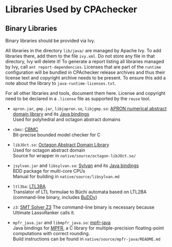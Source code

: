 <!--
This file is part of CPAchecker,
a tool for configurable software verification:
https://cpachecker.sosy-lab.org

SPDX-FileCopyrightText: 2007-2020 Dirk Beyer <https://www.sosy-lab.org>

SPDX-License-Identifier: Apache-2.0
-->

Libraries Used by CPAchecker
============================

Binary Libraries
----------------

Binary libraries should be provided via Ivy.

All libraries in the directory `lib/java/` are managed by Apache Ivy.
To add libraries there, add them to the file `ivy.xml`.
Do not store any file in that directory, Ivy will delete it!
To generate a report listing all libraries managed by Ivy,
call `ant report-dependencies`.
Licenses that are part of the `runtime` configuration
will be bundled in CPAchecker release archives
and thus their license text and copyright archive needs to be present.
To ensure this add a note about the library to `java-runtime-licenses.txt`.

For all other libraries and tools, document them here.
License and copyright need to be declared in a `.license` file
as supported by the `reuse` tool.

- `apron.jar`, `gmp.jar`, `libjapron.so`, `libjgmp.so`:
  [APRON numerical abstract domain library](http://apron.cri.ensmp.fr/library/)
  and its [Java bindings](https://github.com/tobiatesan/japron)  
  Used for polyhedral and octagon abstract domains

- `cbmc`: [CBMC](http://www.cprover.org/cbmc/)  
  Bit-precise bounded model checker for C

- `libJOct.so`: [Octagon Abstract Domain Library](http://www.di.ens.fr/~mine/oct/)  
  Used for octagon abstract domain  
  Source for wrapper in `native/source/octagon-libJOct.so/`

- `jsylvan.jar` and `libsylvan.so`:
  [Sylvan](http://fmt.ewi.utwente.nl/tools/sylvan/)
  and its [Java bindings](https://github.com/trolando/jsylvan)  
  BDD package for multi-core CPUs  
  Manual for building in `native/source/libsylvan.md`

- `ltl3ba`: [LTL3BA](https://sourceforge.net/projects/ltl3ba/)  
  Translator of LTL formulae to Büchi automata based on LTL2BA
  (command-line binary, includes [BuDDy](https://sourceforge.net/projects/buddy/))

- `z3`: [SMT Solver Z3](https://github.com/Z3Prover/z3)
  The command-line binary is necessary because Ultimate LassoRanker calls it.

- `mpfr_java.jar`
  and `libmpfr_java.so`: [mpfr-java](https://github.com/runtimeverification/mpfr-java/)  
  Java bindings for [MPFR](https://www.mpfr.org/), a C library for multiple-precision
  floating-point computations with correct rounding.  
  Build instructions can be found in `native/source/mpfr-java/README.md`
